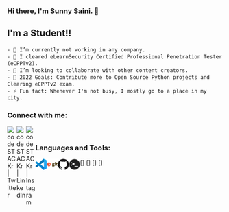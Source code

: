 ### Hi there, I'm Sunny Saini.  👋

## I'm a Student!!
```
- 🔭 I’m currently not working in any company.
- 🌱 I cleared eLearnSecurity Certified Professional Penetration Tester (eCPPTv2).
- 👯 I’m looking to collaborate with other content creators.
- 🥅 2022 Goals: Contribute more to Open Source Python projects and Clearing eCPPTv2 exam. 
- ⚡ Fun fact: Whenever I'm not busy, I mostly go to a place in my city.
```
### Connect with me:

[<img align="left" alt="codeSTACKr | Twitter" width="22px" src="https://cdn.jsdelivr.net/npm/simple-icons@v3/icons/twitter.svg" />][Twitter]
[<img align="left" alt="codeSTACKr | LinkedIn" width="22px" src="https://cdn.jsdelivr.net/npm/simple-icons@v3/icons/linkedin.svg" />][Linkedin]
[<img align="left" alt="codeSTACKr | Instagram" width="22px" src="https://cdn.jsdelivr.net/npm/simple-icons@v3/icons/instagram.svg" />][Instagram]
<br>

### Languages and Tools:

[<img align="left" alt="Visual Studio Code" width="26px" src="https://raw.githubusercontent.com/github/explore/80688e429a7d4ef2fca1e82350fe8e3517d3494d/topics/visual-studio-code/visual-studio-code.png" />]
[<img align="left" alt="Git" width="26px" src="https://raw.githubusercontent.com/github/explore/80688e429a7d4ef2fca1e82350fe8e3517d3494d/topics/git/git.png" />]
[<img align="left" alt="GitHub" width="26px" src="https://raw.githubusercontent.com/github/explore/78df643247d429f6cc873026c0622819ad797942/topics/github/github.png" />]
[<img align="left" alt="Terminal" width="26px" src="https://raw.githubusercontent.com/github/explore/80688e429a7d4ef2fca1e82350fe8e3517d3494d/topics/terminal/terminal.png" />]

[Twitter]: https://twitter.com/sunnysaini01001
[Instagram]: https://www.instagram.com/sunnysaini01001
[Linkedin]: https://www.linkedin.com/in/sunny-saini-3520a2206
